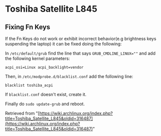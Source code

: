 # Toshiba Satellite L845

## Fixing Fn Keys

If the Fn Keys do not work or exhibit incorrect behavior(e.g brightness keys suspending the laptop) it can be fixed doing the following:

In `/etc/default/grub` find the line that says `GRUB_CMDLINE_LINUX=""` and add the following kernel parameters:

```
acpi_osi=Linux acpi_backlight=vendor

```

Then, in `/etc/modprobe.d/blacklist.conf` add the following line:

```
blacklist toshiba_acpi

```

If `blacklist.conf` doesn't exist, create it.

Finally do `sudo update-grub` and reboot.

Retrieved from "[https://wiki.archlinux.org/index.php?title=Toshiba_Satellite_L845&oldid=316487](https://wiki.archlinux.org/index.php?title=Toshiba_Satellite_L845&oldid=316487)"